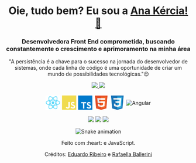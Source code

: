 <div>
  
  <h1 align="center">
    Oie, tudo bem? Eu sou a 
    <a href="https://www.linkedin.com/in/anakerciagregoriodesfrontend/">Ana Kércia!🤗</a>
  </h1>
  
  <h3 align="center">
    Desenvolvedora Front End comprometida, buscando constantemente o crescimento e aprimoramento na minha área
   </h3>
  
  <p align="center">"A persistência é a chave para o sucesso na jornada do desenvolvedor de sistemas, onde cada linha de código é uma oportunidade de criar um mundo de possibilidades tecnológicas."😉️
  </p>
  
</div>

<div align="center">
  <a href="https://github.com/Anakercia1">
    <img height="150em" src="https://github-readme-stats.vercel.app/api?username=Anakercia1&count_private=true&include_all_commits=true&show_icons=true&theme=outrun&hide_border=false&show_owner=true"/>
    <img height="150em" src="https://github-readme-stats.vercel.app/api/top-langs/?username=Anakercia1&theme=outrun&hide_border=false&&layout=compact"/>
  </a>
</div>

<div align="center" valign="top"><br>
  <img align="center" alt="React" height="40" width="40" src="https://raw.githubusercontent.com/devicons/devicon/master/icons/react/react-original.svg">
  <img align="center" alt="Js" height="40" width="40" src="https://raw.githubusercontent.com/devicons/devicon/master/icons/javascript/javascript-plain.svg">
  <img align="center" alt="Js" height="40" width="40" src="https://raw.githubusercontent.com/devicons/devicon/master/icons/typescript/typescript-plain.svg">
  <img align="center" alt="HTML" height="40" width="40" src="https://raw.githubusercontent.com/devicons/devicon/master/icons/html5/html5-original.svg">
  <img align="center" alt="CSS" height="40" width="40" src="https://raw.githubusercontent.com/devicons/devicon/master/icons/css3/css3-original.svg">
  <img align="center" alt="Angular" height="40" width="40" src="https://github.com/AnaKercia1/AnaKercia1/assets/123599474/80f50d37-45ba-46b6-b950-a5f726c37c2f">
</div><br>


<div align="center">
  <a href="https://www.instagram.com/anakercia.balbueno/" target="_blank"><img src="https://img.shields.io/badge/-Instagram-%23E4405F?style=for-the-badge&logo=instagram&logoColor=white" target="_blank"></a>
  <a href="https://www.linkedin.com/in/anakerciagregorio" target="_blank"><img src="https://img.shields.io/badge/-LinkedIn-%230077B5?style=for-the-badge&logo=linkedin&logoColor=white" target="_blank"></a> 
  <a href="mailto:anakercia1010@gmail.com"><img src="https://img.shields.io/badge/-Gmail-%23333?style=for-the-badge&logo=gmail&logoColor=white" target="_blank"></a>
</div>

<div align="center">

  ![Snake animation](https://github.com/danielbped/danielbped/blob/output/github-contribution-grid-snake.svg)
  
</div>

<div align="center">
  <p>Feito com :heart: e JavaScript.</p>
  <p>Créditos: <a href="https://github.com/duribeiro/duribeiro/blob/main/README.md">Eduardo Ribeiro</a> e <a href="https://github.com/rafaballerini">Rafaella Ballerini</a></p>
</div>

